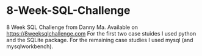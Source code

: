 # 8-Week-SQL-Challenge
8 Week SQL Challenge from Danny Ma. Available on https://8weeksqlchallenge.com
For the first two case stuides I used python and the SQLite package.
For the remaining case studies I used mysql (and mysqlworkbench). 
